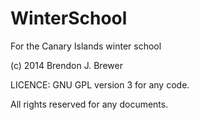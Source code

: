 WinterSchool
============

For the Canary Islands winter school

(c) 2014 Brendon J. Brewer

LICENCE: GNU GPL version 3 for any code.

All rights reserved for any documents.
